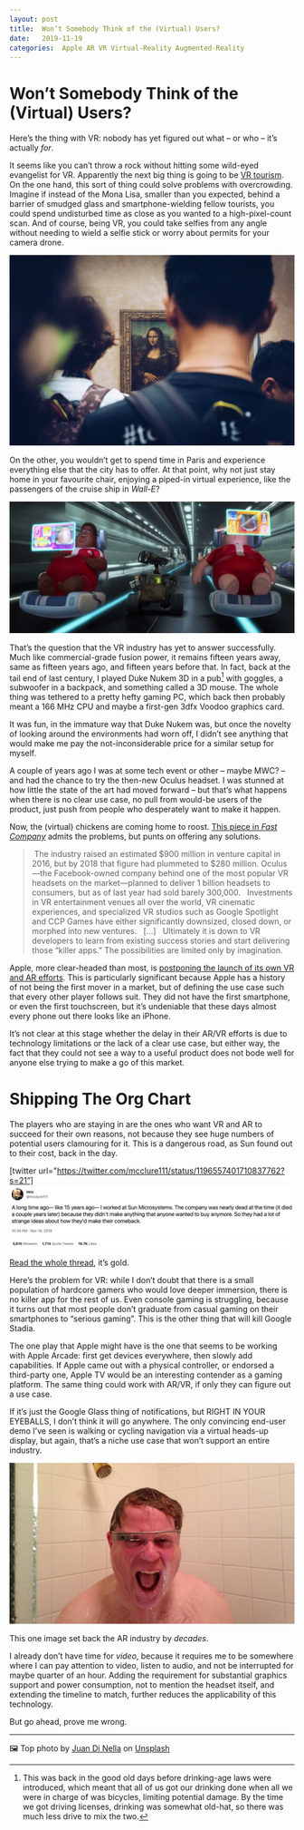 ```yaml
---
layout: post
title:  Won’t Somebody Think of the (Virtual) Users? 
date:   2019-11-19 
categories:  Apple AR VR Virtual-Reality Augmented-Reality 
---
```


# Won’t Somebody Think of the (Virtual) Users?


Here’s the thing with VR: nobody has yet figured out what – or who – it’s actually *for*.

It seems like you can’t throw a rock without hitting some wild-eyed evangelist for VR. Apparently the next big thing is going to be [VR tourism](https://www.lifewire.com/virtual-reality-tourism-4129394). On the one hand, this sort of thing could solve problems with overcrowding. Imagine if instead of the Mona Lisa, smaller than you expected, behind a barrier of smudged glass and smartphone-wielding fellow tourists, you could spend undisturbed time as close as you wanted to a high-pixel-count scan. And of course, being VR, you could take selfies from any angle without needing to wield a selfie stick or worry about permits for your camera drone.

![](/images/unknown_filename.491.png)

On the other, you wouldn’t get to spend time in Paris and experience everything else that the city has to offer. At that point, why not just stay home in your favourite chair, enjoying a piped-in virtual experience, like the passengers of the cruise ship in *Wall-E*?

![](/images/unknown_filename.492.png)

That’s the question that the VR industry has yet to answer successfully. Much like commercial-grade fusion power, it remains fifteen years away, same as fifteen years ago, and fifteen years before that. In fact, back at the tail end of last century, I played Duke Nukem 3D in a pub[^1] with goggles, a subwoofer in a backpack, and something called a 3D mouse. The whole thing was tethered to a pretty hefty gaming PC, which back then probably meant a 166 MHz CPU and maybe a first-gen 3dfx Voodoo graphics card.

It was fun, in the immature way that Duke Nukem was, but once the novelty of looking around the environments had worn off, I didn’t see anything that would make me pay the not-inconsiderable price for a similar setup for myself.

A couple of years ago I was at some tech event or other – maybe MWC? – and had the chance to try the then-new Oculus headset. I was stunned at how little the state of the art had moved forward – but that’s what happens when there is no clear use case, no pull from would-be users of the product, just push from people who desperately want to make it happen.

Now, the (virtual) chickens are coming home to roost. [This piece in *Fast Company*](https://www.fastcompany.com/90432358/the-big-problem-with-virtual-reality-its-almost-as-boring-as-real-life) admits the problems, but punts on offering any solutions.

> The industry raised an estimated $900 million in venture capital in 2016, but by 2018 that figure had plummeted to $280 million. Oculus—the Facebook-owned company behind one of the most popular VR headsets on the market—planned to deliver 1 billion headsets to consumers, but as of last year had sold barely 300,000.
> 
> Investments in VR entertainment venues all over the world, VR cinematic experiences, and specialized VR studios such as Google Spotlight and CCP Games have either significantly downsized, closed down, or morphed into new ventures.
> 
> \[…\]
> 
> Ultimately it is down to VR developers to learn from existing success stories and start delivering those “killer apps.” The possibilities are limited only by imagination.

Apple, more clear-headed than most, is [postponing the launch of its own VR and AR efforts](https://daringfireball.net/linked/2019/11/11/apple-ar-meeting). This is particularly significant because Apple has a history of not being the first mover in a market, but of defining the use case such that every other player follows suit. They did not have the first smartphone, or even the first touchscreen, but it’s undeniable that these days almost every phone out there looks like an iPhone. 

It’s not clear at this stage whether the delay in their AR/VR efforts is due to technology limitations or the lack of a clear use case, but either way, the fact that they could not see a way to a useful product does not bode well for anyone else trying to make a go of this market.

# Shipping The Org Chart

The players who are staying in are the ones who want VR and AR to succeed for their own reasons, not because they see huge numbers of potential users clamouring for it. This is a dangerous road, as Sun found out to their cost, back in the day.

[twitter url="https://twitter.com/mcclure111/status/1196557401710837762?s=21”]
![](/images/tweet-1196557401710837762.png)

[Read the whole thread](https://web.archive.org/web/20230101130406/https://twitter.com/mcclure111/status/1196557401710837762), it’s gold.

Here’s the problem for VR: while I don’t doubt that there is a small population of hardcore gamers who would love deeper immersion, there is no killer app for the rest of us. Even console gaming is struggling, because it turns out that most people don’t graduate from casual gaming on their smartphones to “serious gaming”. This is the other thing that will kill Google Stadia.

The one play that Apple might have is the one that seems to be working with Apple Arcade: first get devices everywhere, then slowly add capabilities. If Apple came out with a physical controller, or endorsed a third-party one, Apple TV would be an interesting contender as a gaming platform. The same thing could work with AR/VR, if only they can figure out a use case.

If it’s just the Google Glass thing of notifications, but RIGHT IN YOUR EYEBALLS, I don’t think it will go anywhere. The only convincing end-user demo I’ve seen is walking or cycling navigation via a virtual heads-up display, but again, that’s a niche use case that won’t support an entire industry.

![](/images/unknown_filename.493.jpeg)

This one image set back the AR industry by *decades*.

I already don’t have time for *video*, because it requires me to be somewhere where I can pay attention to video, listen to audio, and not be interrupted for maybe quarter of an hour. Adding the requirement for substantial graphics support and power consumption, not to mention the headset itself, and extending the timeline to match, further reduces the applicability of this technology.

But go ahead, prove me wrong.

[^1]: This was back in the good old days before drinking-age laws were introduced, which meant that all of us got our drinking done when all we were in charge of was bicycles, limiting potential damage. By the time we got driving licenses, drinking was somewhat old-hat, so there was much less drive to mix the two.

***
🖼️ Top photo by [Juan Di Nella](http://instagram.com/juandinella) on [Unsplash](http://www.unsplash.com)

